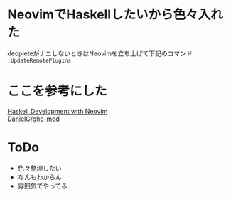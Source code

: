 # NeovimでHaskellしたいから色々入れた

deopleteがナニしないときはNeovimを立ち上げて下記のコマンド  
`:UpdateRemotePlugins`

# ここを参考にした
[Haskell Development with Neovim](https://blog.jez.io/haskell-development-with-neovim/)  
[DanielG/ghc-mod](https://github.com/DanielG/ghc-mod/issues/900)

# ToDo
* 色々整理したい
* なんもわからん
* 雰囲気でやってる
